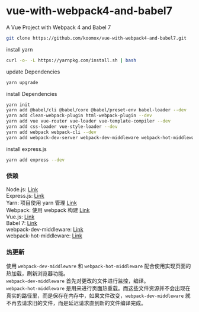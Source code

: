 # vue-with-webpack4-and-babel7

A Vue Project with Webpack 4 and Babel 7

```sh
git clone https://github.com/koomox/vue-with-webpack4-and-babel7.git
```

install yarn

```sh
curl -o- -L https://yarnpkg.com/install.sh | bash
```

update Dependencies

```sh
yarn upgrade
```

install Dependencies

```sh
yarn init
yarn add @babel/cli @babel/core @babel/preset-env babel-loader --dev
yarn add clean-webpack-plugin html-webpack-plugin --dev
yarn add vue vue-router vue-loader vue-template-compiler --dev
yarn add css-loader vue-style-loader --dev
yarn add webpack webpack-cli --dev
yarn add webpack-dev-server webpack-dev-middleware webpack-hot-middleware --dev
```

install express.js

```sh
yarn add express --dev
```

### 依赖

Node.js: [Link](https://nodejs.org/en/download/)  
Express.js: [Link](https://expressjs.com/en/starter/installing.html)  
Yarn: 项目使用 yarn 管理 [Link](https://github.com/yarnpkg/yarn/)  
Webpack: 使用 webpack 构建 [Link](https://webpack.js.org/)  
Vue.js: [Link](https://vuejs.org/v2/guide/installation.html#NPM)  
Babel 7: [Link](https://babeljs.io/docs/en/usage)  
webpack-dev-middleware: [Link](https://github.com/webpack/webpack-dev-middleware)  
webpack-hot-middleware: [Link](https://github.com/webpack-contrib/webpack-hot-middleware/)

### 热更新

使用 `webpack-dev-middleware` 和 `webpack-hot-middleware` 配合使用实现页面的热加载，刷新浏览器功能。  
`webpack-dev-middleware` 首先对更改的文件进行监控，编译。  
`webpack-hot-middleware` 是用来进行页面热重载。而这些文件资源并不会出现在真实的路径里，而是保存在内存中，如果文件改变，`webpack-dev-middleware` 就不再去请求旧的文件，而是延迟请求直到新的文件编译完成。
